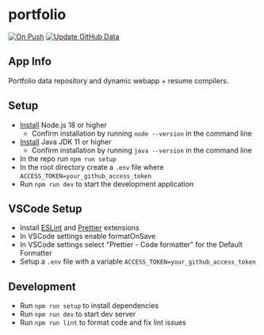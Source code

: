 # portfolio

[![On Push](https://github.com/shuklabhay/portfolio/actions/workflows/push.yml/badge.svg)](https://github.com/shuklabhay/portfolio/actions/workflows/push.yml/badge.svg)
[![Update GitHub Data](https://github.com/shuklabhay/portfolio/actions/workflows/ghdata.yml/badge.svg)](https://github.com/shuklabhay/portfolio/actions/workflows/ghdata.yml/badge.svg)

## App Info

Portfolio data repository and dynamic webapp + resume compilers.

## Setup

- [Install](https://nodejs.org/en/download) Node.js 18 or higher
  - Confirm installation by running `node --version` in the command line
- [Install](https://docs.oracle.com/en/java/javase/20/install/overview-jdk-installation.html) Java JDK 11 or higher
  - Confirm installation by running `java --version` in the command line
- In the repo run `npm run setup`
- In the root directory create a `.env` file where `ACCESS_TOKEN=your_github_access_token`
- Run `npm run dev` to start the development application

## VSCode Setup

- Install [ESLint](https://marketplace.visualstudio.com/items?itemName=dbaeumer.vscode-eslint) and [Prettier](https://marketplace.visualstudio.com/items?itemName=esbenp.prettier-vscode) extensions
- In VSCode settings enable formatOnSave
- In VSCode settings select "Prettier - Code formatter" for the Default Formatter
- Setup a `.env` file with a variable `ACCESS_TOKEN=your_github_access_token`

## Development

- Run `npm run setup` to install dependencies
- Run `npm run dev` to start dev server
- Run `npm run lint` to format code and fix lint issues
